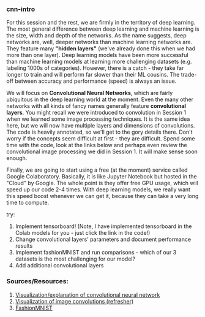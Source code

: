 ### cnn-intro

For this session and the rest, we are firmly in the territory of deep learning. The most general difference between deep learning and machine learning is the size, width and depth of the networks. As the name suggests, deep networks are, well, deeper networks than machine learning networks are. They feature many **"hidden layers"** (we've already done this when we had more than one layer). Deep learning models have been more successful than machine learning models at learning more challenging datasets (e.g. labeling 1000s of categories). However, there is a catch - they take far longer to train and will perform far slower than their ML cousins. The trade-off between accuracy and performance (speed) is always an issue.

We will focus on **Convolutional Neural Networks**, which are fairly ubiquitous in the deep learning world at the moment. Even the many other networks with all kinds of fancy names generally feature **convolutional layers**. You might recall we were introduced to convolution in Session 1 when we learned some image processing techniques. It is the same idea here, but we will now have multiple layers and dimensions of convolutions. The code is heavily annotated, so we'll get to the gory details there. Don't worry if the concepts seem difficult at first - they are difficult. Spend some time with the code, look at the links below and perhaps even review the convolutional image processing we did in Session 1. It will make sense soon enough.

Finally, we are going to start using a free (at the moment) service called Google Colaboratory. Basically, it is like Jupyter Notebook but hosted in the "Cloud" by Google. The whole point is they offer free GPU usage, which will speed up our code 2-4 times. With deep learning models, we really want this speed boost whenever we can get it, because they can take a very long time to compute.

try:
1. Implement tensorboard! (Note, I have implemented tensorboard in the Colab models for you - just click the link in the code!)
2. Change convolutional layers' parameters and document performance results
3. Implement fashionMNIST and run comparisons - which of our 3 datasets is the most challenging for our model?
4. Add additional convolutional layers

### Sources/Resources:
1. [Visualization/explanation of convolutional neural network](https://towardsdatascience.com/intuitively-understanding-convolutions-for-deep-learning-1f6f42faee1)
2. [Visualization of image convolutions (refresher)](http://setosa.io/ev/image-kernels/)
3. [FashionMNIST](https://github.com/zalandoresearch/fashion-mnist)

